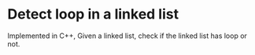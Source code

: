 # Detect loop in a linked list
Implemented in C++, Given a linked list, check if the linked list has loop or not.
